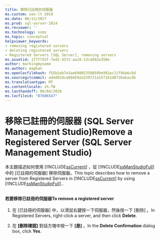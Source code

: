 ```yaml
---
title: 移除已註冊的伺服器
ms.custom: seo-lt-2019
ms.date: 06/13/2017
ms.prod: sql-server-2014
ms.reviewer: ''
ms.technology: ssms
ms.topic: conceptual
helpviewer_keywords:
- removing registered servers
- deleting registered servers
- Registered Servers [SQL Server], removing servers
ms.assetid: 1f7f755f-7ed2-4572-aa18-13cdd92e350e
author: markingmyname
ms.author: maghan
ms.openlocfilehash: f55b1eb7e3ae698053580599e991ec11f9da6c8d
ms.sourcegitcommit: ad4d92dce894592a259721a1571b1d8736abacdb
ms.translationtype: MT
ms.contentlocale: zh-TW
ms.lasthandoff: 08/04/2020
ms.locfileid: "87606547"
---
```

# <a name="remove-a-registered-server-sql-server-management-studio"></a><span data-ttu-id="36995-102">移除已註冊的伺服器 (SQL Server Management Studio)</span><span class="sxs-lookup"><span data-stu-id="36995-102">Remove a Registered Server (SQL Server Management Studio)</span></span>
  <span data-ttu-id="36995-103">本主題描述如何使用 [!INCLUDE[ssCurrent](../../includes/sscurrent-md.md)] ，從 [!INCLUDE[ssManStudioFull](../../includes/ssmanstudiofull-md.md)]中的 [已註冊的伺服器] 移除伺服器。</span><span class="sxs-lookup"><span data-stu-id="36995-103">This topic describes how to remove a server from Registered Servers in [!INCLUDE[ssCurrent](../../includes/sscurrent-md.md)] by using [!INCLUDE[ssManStudioFull](../../includes/ssmanstudiofull-md.md)]..</span></span>  
  
##  <a name="SSMSProcedure"></a>  
  
#### <a name="to-remove-a-registered-server"></a><span data-ttu-id="36995-104">若要移除已註冊的伺服器</span><span class="sxs-lookup"><span data-stu-id="36995-104">To remove a registered server</span></span>  
  
1.  <span data-ttu-id="36995-105">在 [已註冊的伺服器] 中，以滑鼠右鍵按一下伺服器，然後按一下 [刪除]  。</span><span class="sxs-lookup"><span data-stu-id="36995-105">In Registered Servers, right-click a server, and then click **Delete**.</span></span>  
  
2.  <span data-ttu-id="36995-106">在 **[刪除確認]** 對話方塊中按一下 **[是]** 。</span><span class="sxs-lookup"><span data-stu-id="36995-106">In the **Delete Confirmation** dialog box, click **Yes**.</span></span>  
  
  
